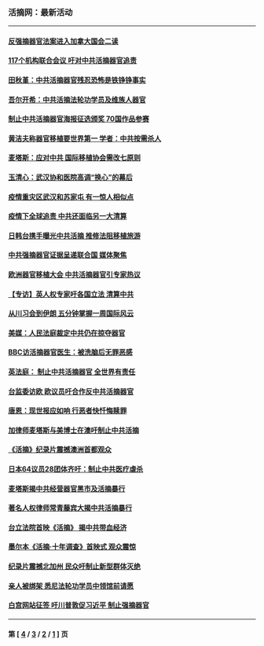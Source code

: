 ### 活摘网：最新活动
---
#### [反强摘器官法案进入加拿大国会二读](../../pages/nf5883/n13033450.md?06240430) 
#### [117个机构联合会议 吁对中共活摘器官追责](../../pages/nf5883/n12775087.md?06240430) 
#### [田秋堇：中共活摘器官残忍恐怖是铁铮铮事实](../../pages/nf5883/n12702148.md?06240430) 
#### [吾尔开希：中共活摘法轮功学员及维族人器官](../../pages/nf5883/n12693197.md?06240430) 
#### [制止中共活摘器官海报征选颁奖 70国作品参赛](../../pages/nf5883/n12692050.md?06240430) 
#### [黄洁夫称器官移植要世界第一 学者：中共按需杀人](../../pages/nf5883/n12572329.md?06240430) 
#### [麦塔斯：应对中共 国际移植协会需改七原则](../../pages/nf5883/n12514711.md?06240430) 
#### [玉清心：武汉协和医院高调“换心”的幕后](../../pages/nf5883/n12298730.md?06240430) 
#### [疫情重灾区武汉和苏家屯 有一惊人相似点](../../pages/nf5883/n12150824.md?06240430) 
#### [疫情下全球追责 中共还面临另一大清算](../../pages/nf5883/n12070397.md?06240430) 
#### [日韩台携手曝光中共活摘 推修法阻移植旅游](../../pages/nf5883/n11712046.md?06240430) 
#### [中共强摘器官证据呈递联合国 媒体聚焦](../../pages/nf5883/n11546426.md?06240430) 
#### [欧洲器官移植大会 中共活摘器官引专家热议](../../pages/nf5883/n11539095.md?06240430) 
#### [【专访】英人权专家吁各国立法 清算中共](../../pages/nf5883/n11367315.md?06240430) 
#### [从川习会到伊朗 五分钟掌握一周国际风云](../../pages/nf5883/n11338520.md?06240430) 
#### [美媒：人民法庭裁定中共仍在掠夺器官](../../pages/nf5883/n11334897.md?06240430) 
#### [BBC访活摘器官医生：被洗脑后无罪恶感](../../pages/nf5883/n11335935.md?06240430) 
#### [英法庭： 制止中共活摘器官 全世界有责任](../../pages/nf5883/n11330691.md?06240430) 
#### [台监委访欧 欧议员吁合作反中共活摘器官](../../pages/nf5883/n11109190.md?06240430) 
#### [唐恩：现世报应如响 行恶者快忏悔赎罪](../../pages/nf5883/n11104016.md?06240430) 
#### [加律师麦塔斯与美博士在澳吁制止中共活摘](../../pages/nf5883/n10724764.md?06240430) 
#### [《活摘》纪录片震撼澳洲首都观众](../../pages/nf5883/n10722747.md?06240430) 
#### [日本64议员28团体齐吁：制止中共医疗虐杀](../../pages/nf5883/n10587757.md?06240430) 
#### [麦塔斯揭中共经营器官黑市及活摘暴行](../../pages/nf5883/n10442407.md?06240430) 
#### [著名人权律师常青藤宾大揭中共活摘暴行](../../pages/nf5883/n10318181.md?06240430) 
#### [台立法院首映《活摘》 揭中共带血经济](../../pages/nf5883/n9938847.md?06240430) 
#### [墨尔本《活摘·十年调查》首映式 观众震惊](../../pages/nf5883/n9522572.md?06240430) 
#### [纪录片震撼北加州 民众吁制止新型群体灭绝](../../pages/nf5883/n9188314.md?06240430) 
#### [亲人被绑架 悉尼法轮功学员中领馆前请愿](../../pages/nf5883/n9056753.md?06240430) 
#### [白宫网站征签 吁川普敦促习近平 制止强摘器官](../../pages/nf5883/n9009661.md?06240430) 

---
#### 第 [ [4](./4.md?06240430) / [3](./3.md?06240430) / [2](./2.md?06240430) / [1](./1.md?06240430) ] 页
